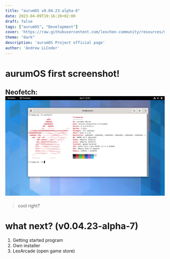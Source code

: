 ```yaml
---
title: "aurumOS v0.04.23-alpha-6"
date: 2023-04-09T19:16:20+02:00
draft: false
tags: ["aurumOS", "Development"]
cover: 'https://raw.githubusercontent.com/lexchen-community/resources/main/VirtualBox_aurumOS_09_04_2023_18_51_48.png'
theme: "dark"
description: 'aurumOS Project official page'
author: 'Andrew LLCoder'
---
```


# aurumOS first screenshot!

Neofetch:
![screenshot|inline](https://raw.githubusercontent.com/lexchen-community/resources/main/VirtualBox_aurumOS_09_04_2023_18_51_48.png)
---
> cool right?


# what next? (v0.04.23-alpha-7)
1. Getting started program
2. Own installer
3. LexArcade (open game store)
